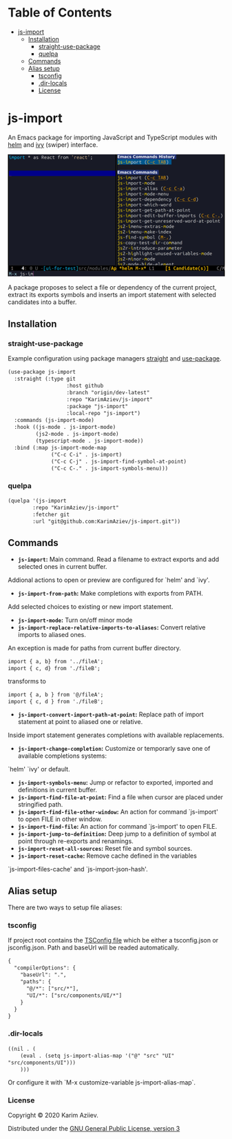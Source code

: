 # Table of Contents

-   [js-import](#org314be73)
    -   [Installation](#orgf257d9f)
        -   [straight-use-package](#orga7b8cc6)
        -   [quelpa](#orga9b51ea)
    -   [Commands](#org6dce47f)
    -   [Alias setup](#orgf5279ec)
        -   [tsconfig](#org8f9a533)
        -   [.dir-locals](#org4604c66)
        -   [License](#org87e17ab)


<a id="org314be73"></a>

# js-import

An Emacs package for importing JavaScript and TypeScript modules with
[helm](https://github.com/emacs-helm/helm) and [ivy](https://github.com/abo-abo/swiper) (swiper) interface.

![img](js-import-demo.gif)

A package proposes to select a file or dependency of the current project, extract its exports symbols and inserts an import statement with selected candidates into a buffer.


<a id="orgf257d9f"></a>

## Installation


<a id="orga7b8cc6"></a>

### straight-use-package

Example configuration using package managers [straight](https://github.com/raxod502/straight.el) and [use-package](https://github.com/jwiegley/use-package).

    (use-package js-import
      :straight (:type git
                       :host github
                       :branch "origin/dev-latest"
                       :repo "KarimAziev/js-import"
                       :package "js-import"
                       :local-repo "js-import")
      :commands (js-import-mode)
      :hook ((js-mode . js-import-mode)
             (js2-mode . js-import-mode)
             (typescript-mode . js-import-mode))
      :bind (:map js-import-mode-map
                  ("C-c C-i" . js-import)
                  ("C-c C-j" . js-import-find-symbol-at-point)
                  ("C-c C-." . js-import-symbols-menu)))


<a id="orga9b51ea"></a>

### quelpa

    (quelpa '(js-import
            :repo "KarimAziev/js-import"
            :fetcher git
            :url "git@github.com:KarimAziev/js-import.git"))


<a id="org6dce47f"></a>

## Commands

-   **`js-import`:** Main command. Read a filename to extract exports and add selected ones in current buffer.

Addional actions to open or preview are configured for \`helm' and \`ivy'.

-   **`js-import-from-path`:** Make completions with exports from PATH.

Add selected choices to existing or new import statement.

-   **`js-import-mode`:** Turn on/off minor mode
-   **`js-import-replace-relative-imports-to-aliases`:** Convert relative imports to aliased ones.

An exception is made for paths from current buffer directory.

    import { a, b} from '../fileA';
    import { c, d} from './fileB';

transforms to

    import { a, b } from '@/fileA';
    import { c, d } from './fileB';

-   **`js-import-convert-import-path-at-point`:** Replace path of import statement at point to aliased one or relative.

Inside import statement generates completions with available replacements.

-   **`js-import-change-completion`:** Customize or temporarly save one of available completions systems:

\`helm' \`ivy' or default.

-   **`js-import-symbols-menu`:** Jump or refactor to exported, imported and definitions in current buffer.
-   **`js-import-find-file-at-point`:** Find a file when cursor are placed under stringified path.
-   **`js-import-find-file-other-window`:** An action for command \`js-import' to open FILE in other window.
-   **`js-import-find-file`:** An action for command \`js-import' to open FILE.
-   **`js-import-jump-to-definition`:** Deep jump to a definition of symbol at point through re-exports and renamings.
-   **`js-import-reset-all-sources`:** Reset file and symbol sources.
-   **`js-import-reset-cache`:** Remove cache defined in the variables

\`js-import-files-cache' and \`js-import-json-hash'.


<a id="orgf5279ec"></a>

## Alias setup

There are two ways to setup file aliases:


<a id="org8f9a533"></a>

### tsconfig

If project root contains the [TSConfig file](https://www.typescriptlang.org/tsconfig#paths) which be either a tsconfig.json or jsconfig.json. Path and baseUrl will be readed automatically.

    {
      "compilerOptions": {
        "baseUrl": ".",
        "paths": {
          "@/*": ["src/*"],
          "UI/*": ["src/components/UI/*"]
        }
      }
    }


<a id="org4604c66"></a>

### .dir-locals

    ((nil . (
        (eval . (setq js-import-alias-map '("@" "src" "UI" "src/components/UI")))
        )))

Or configure it with \`M-x customize-variable js-import-alias-map\`.


<a id="org87e17ab"></a>

### License

Copyright © 2020 Karim Aziiev.

Distributed under the [GNU General Public License, version 3](http://www.gnu.org/licenses/gpl-3.0.txt)
